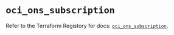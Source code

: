# `oci_ons_subscription`

Refer to the Terraform Registory for docs: [`oci_ons_subscription`](https://registry.terraform.io/providers/oracle/oci/6.18.0/docs/resources/ons_subscription).
